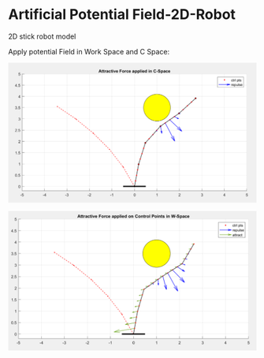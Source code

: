 # Artificial Potential Field-2D-Robot



2D stick robot model

Apply potential Field in Work Space and C Space:

![1](./1.png)

![2](./2.png)
